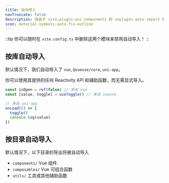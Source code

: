 ```yaml
---
title: 自动导入
navTruncate: false
description: 得益于 vite-plugin-uni-components 和 unplugin-auto-import 使得自动导入成为现实。
icon: material-symbols:auto-fix-outline
---
```


::tip
你可以随时在 `vite.config.ts` 中删除这两个模块来禁用自动导入！
::

## 按库自动导入

默认情况下，我们自动导入了 `vue`, `@vueuse/core`, `uni-app`。

你可以使用其提供的任何 Reactivity API 和辅助函数，而无需显式导入。

```ts
const isOpen = ref(false) // 来自 vue
const [value, toggle] = useToggle() // 来自 vueuse

// 来自 uni-app
onLoad(() => {
  toggle()
  console.log(value)
})
```

## 按目录自动导入

默认情况下，以下目录的导出将被自动导入

- `components/` Vue 组件.
- `composables/` Vue 可组合函数
- `utils/` 工具或其他辅助函数
